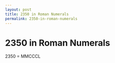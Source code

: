 ```yaml
---
layout: post
title: 2350 in Roman Numerals
permalink: 2350-in-roman-numerals
---
```


# 2350 in Roman Numerals

2350 = MMCCCL
